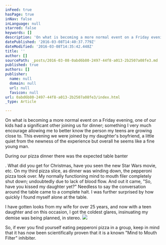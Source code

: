 ```yaml
---
inFeed: true
hasPage: true
inNav: false
inLanguage: null
starred: false
keywords: []
description: 'On what is becoming a more normal event on a Friday evening, one of our kids had a significant other joining us for dinner; something I very much encourage allowing me to better know the person my teens are growing close to. This evening we were joined by my daughter’s boyfriend, a little quiet from the newness of the experience but overall he seems like a fine young man.'
datePublished: '2016-03-08T14:40:37.779Z'
dateModified: '2016-03-08T14:35:42.448Z'
title: ''
author: []
sourcePath: _posts/2016-03-08-0abd6b80-2497-44f8-a013-2b2507a08fe3.md
published: true
authors: []
publisher:
  name: null
  domain: null
  url: null
  favicon: null
url: 0abd6b80-2497-44f8-a013-2b2507a08fe3/index.html
_type: Article

---
```

On what is becoming a more normal event on a Friday evening, one of our kids had a significant other joining us for dinner; something I very much encourage allowing me to better know the person my teens are growing close to. This evening we were joined by my daughter's boyfriend, a little quiet from the newness of the experience but overall he seems like a fine young man.

During our pizza dinner there was the expected table banter

. What did you get for Christmas, have you seen the new Star Wars movie, etc. On my third pizza slice, as dinner was winding down, the pepperoni pizza took over. My normally functioning mind to mouth filer completely shut down; undoubtedly due to lack of blood flow. And out it came, "So, have you kissed my daughter yet?" Needless to say the conversation around the table came to a complete halt. I was further surprised by how quickly I found myself alone at the table.

I have gotten looks from my wife for over 25 years, and now with a teen daughter and on this occasion, I got the coldest glares, insinuating my demise was being planned, in stereo.
![](https://the-grid-user-content.s3-us-west-2.amazonaws.com/931e13b1-cf72-462c-bd42-1a7ee0b176d5.jpg)

So, if ever you find yourself eating pepperoni pizza in a group, keep in mind that it has now been scientifically proven that it is a known "Mind to Mouth Filter" inhibiter.